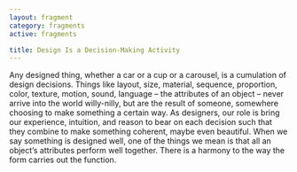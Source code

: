 ```yaml
---
layout: fragment
category: fragments
active: fragments

title: Design Is a Decision-Making Activity
---
```


Any designed thing, whether a car or a cup or a carousel, is a cumulation of design decisions. Things like layout, size, material, sequence, proportion, color, texture, motion, sound, language – the attributes of an object – never arrive into the world willy-nilly, but are the result of someone, somewhere choosing to make something a certain way. As designers, our role is bring our experience, intuition, and reason to bear on each decision such that they combine to make something coherent, maybe even beautiful. When we say something is designed well, one of the things we mean is that all an object’s attributes perform well together. There is a harmony to the way the form carries out the function. 